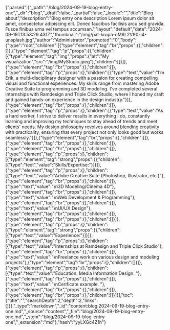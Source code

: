 {"parsed":{"_path":"/blog/2024-09-19-blog-entry-one","_dir":"blog","_draft":false,"_partial":false,"_locale":"","title":"Blog about","description":"Blog entry one description Lorem ipsum dolor sit amet, consectetur adipiscing elit. Donec faucibus facilisis arcu sed gravida. Fusce finibus urna vel tempus accumsan.","layout":"default","date":"2024-09-19T13:53:29.431Z","thumbnail":"/img/pat-krupa-oM9L2V90-i4-unsplash.jpg","author":"Administrator","promoted":"0","body":{"type":"root","children":[{"type":"element","tag":"br","props":{},"children":[]},{"type":"element","tag":"p","props":{},"children":[{"type":"element","tag":"img","props":{"alt":"My visualization","src":"/img/MyStudio.jpeg"},"children":[]}]},{"type":"element","tag":"br","props":{},"children":[]},{"type":"element","tag":"p","props":{},"children":[{"type":"text","value":"I’m Erik, a multi-disciplinary designer with a passion for creating compelling visual and functional experiences. My skills range from mastering Adobe Creative Suite to programming and 3D modeling. I’ve completed several internships with Ramdesign and Triple Click Studio, where I honed my craft and gained hands-on experience in the design industry."}]},{"type":"element","tag":"br","props":{},"children":[]},{"type":"element","tag":"p","props":{},"children":[{"type":"text","value":"As a hard worker, I strive to deliver results in everything I do, constantly learning and improving my techniques to stay ahead of trends and meet clients' needs. My design philosophy revolves around blending creativity with practicality, ensuring that every project not only looks good but works seamlessly."}]},{"type":"element","tag":"br","props":{},"children":[]},{"type":"element","tag":"br","props":{},"children":[]},{"type":"element","tag":"hr","props":{},"children":[]},{"type":"element","tag":"p","props":{},"children":[{"type":"element","tag":"strong","props":{},"children":[{"type":"text","value":"Skills/Expertise:"}]}]},{"type":"element","tag":"p","props":{},"children":[{"type":"text","value":"Adobe Creative Suite (Photoshop, Illustrator, etc.)"},{"type":"element","tag":"br","props":{},"children":[]},{"type":"text","value":"\n3D Modeling/Cinema 4D"},{"type":"element","tag":"br","props":{},"children":[]},{"type":"text","value":"\nWeb Development & Programming"},{"type":"element","tag":"br","props":{},"children":[]},{"type":"text","value":"\nUI/UX Design"},{"type":"element","tag":"br","props":{},"children":[]},{"type":"element","tag":"br","props":{},"children":[]}]},{"type":"element","tag":"p","props":{},"children":[{"type":"element","tag":"strong","props":{},"children":[{"type":"text","value":"Experience:"}]}]},{"type":"element","tag":"p","props":{},"children":[{"type":"text","value":"Internships at Ramdesign and Triple Click Studio"},{"type":"element","tag":"br","props":{},"children":[]},{"type":"text","value":"\nFreelance work on various design and modeling projects"},{"type":"element","tag":"br","props":{},"children":[]}]},{"type":"element","tag":"p","props":{},"children":[{"type":"text","value":"Education: Media Information Design. "},{"type":"element","tag":"br","props":{},"children":[]},{"type":"text","value":"\nCerificate example. "},{"type":"element","tag":"br","props":{},"children":[]},{"type":"element","tag":"br","props":{},"children":[]}]}],"toc":{"title":"","searchDepth":2,"depth":2,"links":[]}},"_type":"markdown","_id":"content:blog:2024-09-19-blog-entry-one.md","_source":"content","_file":"blog/2024-09-19-blog-entry-one.md","_stem":"blog/2024-09-19-blog-entry-one","_extension":"md"},"hash":"yyLXGc4Z1h"}